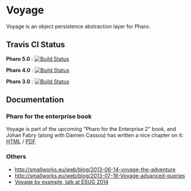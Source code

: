 Voyage
======
Voyage is an object persistence abstraction layer for Pharo.

Travis CI Status
----------------
**Pharo 5.0** : [![Build Status](https://travis-ci.org/estebanlm/voyage.png?Smalltalk=Pharo-5.0)](http://travis-ci.org/estebanlm/voyage)

**Pharo 4.0** : [![Build Status](https://travis-ci.org/estebanlm/voyage.png?Smalltalk=Pharo-4.0)](http://travis-ci.org/estebanlm/voyage)

**Pharo 3.0** : [![Build Status](https://travis-ci.org/estebanlm/voyage.png?Smalltalk=Pharo-3.0)](http://travis-ci.org/estebanlm/voyage)

Documentation
-------------
### Pharo for the enterprise book
Voyage is part of the upcoming "Pharo for the Enterprise 2" book, and Johan Fabry (along with Damien Cassou) has written a nice chapter on it: [HTML](https://ci.inria.fr/pharo-contribution/job/EnterprisePharoBook/ws/Voyage/Voyage.html) / [PDF](https://ci.inria.fr/pharo-contribution/job/EnterprisePharoBook/ws/Voyage/Voyage.pdf)

### Others
- http://smallworks.eu/web/blog/2013-06-14-voyage-the-adventure
- http://smallworks.eu/web/blog/2013-07-18-Voyage-advanced-queries
- [Voyage by example, talk at ESUG 2014](http://smallworks.eu/web/blog/2014-08-21-VoyageByExample)
